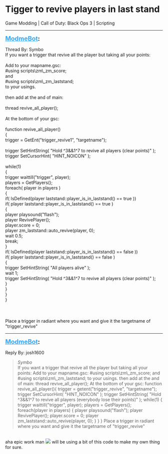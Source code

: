 # Tigger to revive players in last stand
Game Modding | Call of Duty: Black Ops 3 | Scripting

---
<strong style="font-size: 1.4em;"><span style="text-decoration: underline;text-decoration-color: #34a7f9;"><span style="color:#34a7f9;">ModmeBot</span></span>:</strong>

<p>Thread By: Symbo<br />If you want a trigger that revive all the player but taking all your points:<br /> <br />Add to your mapname.gsc:<br />#using scripts\zm\_zm_score;<br />and<br />#using scripts\zm\_zm_laststand;<br />to your usings.<br /> <br />then add at the and of main:<br /> <br />thread revive_all_player();<br /> <br />At the bottom of your gsc:<br /> <br />function revive_all_player()<br />{<br />trigger = GetEnt(&quot;trigger_revive1&quot;, &quot;targetname&quot;);<br /><br /> trigger SetHintString( &quot;Hold ^3&amp;&amp;1^7 to revive all players (clear points)&quot; );<br /> trigger SetCursorHint( &quot;HINT_NOICON&quot; );<br /><br /> while(1)<br /> {<br /> trigger waittill(&quot;trigger&quot;, player);<br /> players = GetPlayers();<br /> foreach( player in players )<br /> {<br /> if( IsDefined(player laststand::player_is_in_laststand() == true ))<br /> if( player laststand::player_is_in_laststand() == true )<br /> {<br /> player playsound(&quot;flash&quot;);<br /> player RevivePlayer();<br /> player.score = 0; <br /> player zm_laststand::auto_revive(player, 0);<br /> wait 0.5;<br /> break;<br /> }<br /> if( IsDefined(player laststand::player_is_in_laststand() == false ))<br /> if( player laststand::player_is_in_laststand() == false )<br /> {<br /> trigger SetHintString( &quot;All players alive&quot; );<br /> wait 1;<br /> trigger SetHintString( &quot;Hold ^3&amp;&amp;1^7 to revive all players (clear points)&quot; );<br /> }<br /> }<br /> }<br />}<br /> <br /> <br /> <br />Place a trigger in radiant where you want and give it the targetname of &quot;trigger_revive&quot;</p>

---
<strong style="font-size: 1.4em;"><span style="text-decoration: underline;text-decoration-color: #34a7f9;"><span style="color:#34a7f9;">ModmeBot</span></span>:</strong>

<p>Reply By: josh1600<br /><blockquote><em>Symbo</em><br />If you want a trigger that revive all the player but taking all your points:   Add to your mapname.gsc: #using scripts\zm\_zm_score; and #using scripts\zm\_zm_laststand; to your usings.   then add at the and of main:   thread revive_all_player();   At the bottom of your gsc:   function revive_all_player(){ trigger = getent(&quot;trigger_revive&quot;, &quot;targetname&quot;); trigger SetCursorHint( &quot;HINT_NOICON&quot; ); trigger SetHintString( &quot;Hold ^3&amp;&amp;1^7 to revive all players (everybody lose their points)&quot; ); while(1) { trigger waittill(&quot;trigger&quot;, player); players = GetPlayers(); foreach(player in players) { player playsound(&quot;flash&quot;); player RevivePlayer(); player.score = 0; player zm_laststand::auto_revive(player, 0); } } }   Place a trigger in radiant where you want and give it the targetname of &quot;trigger_revive&quot;</blockquote><br /> aha epic work man <img style="max-width: 500px;" src="http://aviacreations.com/modme/emoticons/grin.png"> will be using a bit of this code to make my own thing for sure.</p>
